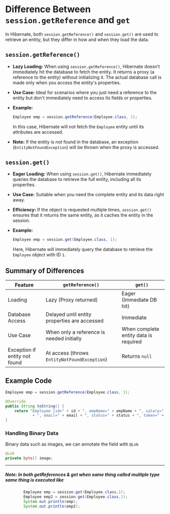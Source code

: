 # Difference Between `session.getReference` and `get`

In Hibernate, both `session.getReference()` and `session.get()` are used to retrieve an entity, but they differ in how and when they load the data.

## `session.getReference()`

- **Lazy Loading:** When using `session.getReference()`, Hibernate doesn’t immediately hit the database to fetch the entity. It returns a proxy (a reference to the entity) without initializing it. The actual database call is made only when you access the entity's properties.
- **Use Case:** Ideal for scenarios where you just need a reference to the entity but don't immediately need to access its fields or properties.
- **Example:**

    ```java
    Employee emp = session.getReference(Employee.class, 1);
    ```
  
  In this case, Hibernate will not fetch the `Employee` entity until its attributes are accessed.

- **Note:** If the entity is not found in the database, an exception (`EntityNotFoundException`) will be thrown when the proxy is accessed.

## `session.get()`

- **Eager Loading:** When using `session.get()`, Hibernate immediately queries the database to retrieve the full entity, including all its properties.
- **Use Case:** Suitable when you need the complete entity and its data right away.
- **Efficiency:** If the object is requested multiple times, `session.get()` ensures that it returns the same entity, as it caches the entity in the session.
- **Example:**

    ```java
    Employee emp = session.get(Employee.class, 1);
    ```

  Here, Hibernate will immediately query the database to retrieve the `Employee` object with ID `1`.

## Summary of Differences

| Feature                      | `getReference()`                           | `get()`                              |
|------------------------------|--------------------------------------------|--------------------------------------|
| Loading                       | Lazy (Proxy returned)                     | Eager (Immediate DB hit)             |
| Database Access               | Delayed until entity properties are accessed | Immediate                            |
| Use Case                      | When only a reference is needed initially | When complete entity data is required |
| Exception if entity not found | At access (throws `EntityNotFoundException`) | Returns `null`                       |





## Example Code

```java
Employee emp = session.getReference(Employee.class, 1);

@Override
public String toString() {
    return "Employee [id=" + id + ", empName=" + empName + ", salary=" + salary + ", joiningDate=" + joiningDate
            + ", email=" + email + ", status=" + status + ", token=" + token + "]";
}
```

### Handling Binary Data
Binary data such as images, we can annotate the field with `@Lob`

```java
@Lob
private byte[] image;
```
___
##### **Note:** In both getReferences & get when same thing called mulitple type same thing is executed like
```java
        Employee emp = session.get(Employee.class,1);
        Employee emp2 = session.get(Employee.class,1);
        System.out.println(emp);
        System.out.println(emp2);
```